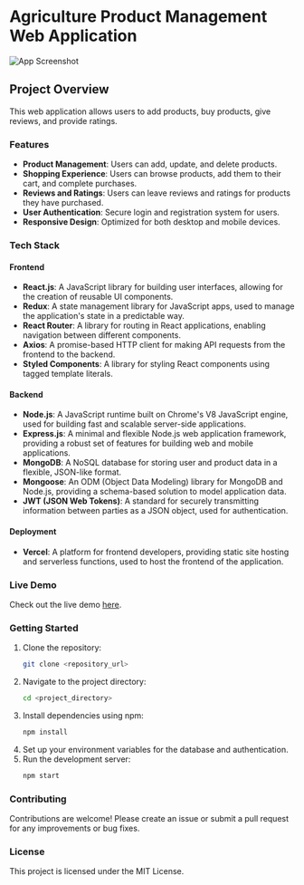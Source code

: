 # Agriculture Product Management Web Application

![App Screenshot](https://res.cloudinary.com/dmdydbovc/image/upload/v1722319902/projects/a9slzprhadt5k6k4gnuv.png)

## Project Overview

This web application allows users to add products, buy products, give reviews, and provide ratings.

### Features

- **Product Management**: Users can add, update, and delete products.
- **Shopping Experience**: Users can browse products, add them to their cart, and complete purchases.
- **Reviews and Ratings**: Users can leave reviews and ratings for products they have purchased.
- **User Authentication**: Secure login and registration system for users.
- **Responsive Design**: Optimized for both desktop and mobile devices.

### Tech Stack

#### Frontend
- **React.js**: A JavaScript library for building user interfaces, allowing for the creation of reusable UI components.
- **Redux**: A state management library for JavaScript apps, used to manage the application's state in a predictable way.
- **React Router**: A library for routing in React applications, enabling navigation between different components.
- **Axios**: A promise-based HTTP client for making API requests from the frontend to the backend.
- **Styled Components**: A library for styling React components using tagged template literals.

#### Backend
- **Node.js**: A JavaScript runtime built on Chrome's V8 JavaScript engine, used for building fast and scalable server-side applications.
- **Express.js**: A minimal and flexible Node.js web application framework, providing a robust set of features for building web and mobile applications.
- **MongoDB**: A NoSQL database for storing user and product data in a flexible, JSON-like format.
- **Mongoose**: An ODM (Object Data Modeling) library for MongoDB and Node.js, providing a schema-based solution to model application data.
- **JWT (JSON Web Tokens)**: A standard for securely transmitting information between parties as a JSON object, used for authentication.

#### Deployment
- **Vercel**: A platform for frontend developers, providing static site hosting and serverless functions, used to host the frontend of the application.


### Live Demo

Check out the live demo [here](https://agriculture-client-eosin.vercel.app).

### Getting Started

1. Clone the repository:
    ```sh
    git clone <repository_url>
    ```
2. Navigate to the project directory:
    ```sh
    cd <project_directory>
    ```
3. Install dependencies using npm:
    ```sh
    npm install
    ```
4. Set up your environment variables for the database and authentication.
5. Run the development server:
    ```sh
    npm start
    ```

### Contributing

Contributions are welcome! Please create an issue or submit a pull request for any improvements or bug fixes.

### License

This project is licensed under the MIT License.
